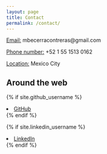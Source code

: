 ```yaml
---
layout: page
title: Contact
permalink: /contact/
---
```


<p><u>Email:</u> mbecerracontreras@gmail.com</p>
<p><u>Phone number:</u> +52 1 55 1513 0162</p>
<p><u>Location:</u> Mexico City</p>


## Around the web

{% if site.github_username %}
  <li>
    <a href="https://github.com/{{ site.github_username }}">
      <i class="fa fa-github"></i> GitHub
    </a>
  </li>
{% endif %}

{% if site.linkedin_username %}
  <li>
    <a href="https://linkedin.com/in/{{ site.linkedin_username }}">
      <i class="fa fa-linkedin"></i> LinkedIn
    </a>
  </li>
{% endif %}

